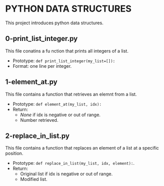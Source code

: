 # PYTHON DATA STRUCTURES

This project introduces python data structures.

## 0-print_list_integer.py

This file conatins a fu nction that prints all integers of a list.
- Prototype: ``` def print_list_integer(my_list=[]): ```
- Format: one line per integer.

## 1-element_at.py

This file contains a function that retrieves an elemnt from a list.
- Prototype: ``` def element_at(my_list, idx): ```
- Return:
	* *None* if idx is negative or out of range.
	* Number retrieved.

## 2-replace_in_list.py

This file contains a function that replaces an element of a list at a specific position.
- Prototype: ``` def replace_in_list(my_list, idx, element): ```.
- Return:
	* Original list if idx is negative or out of range.
	* Modified list.

